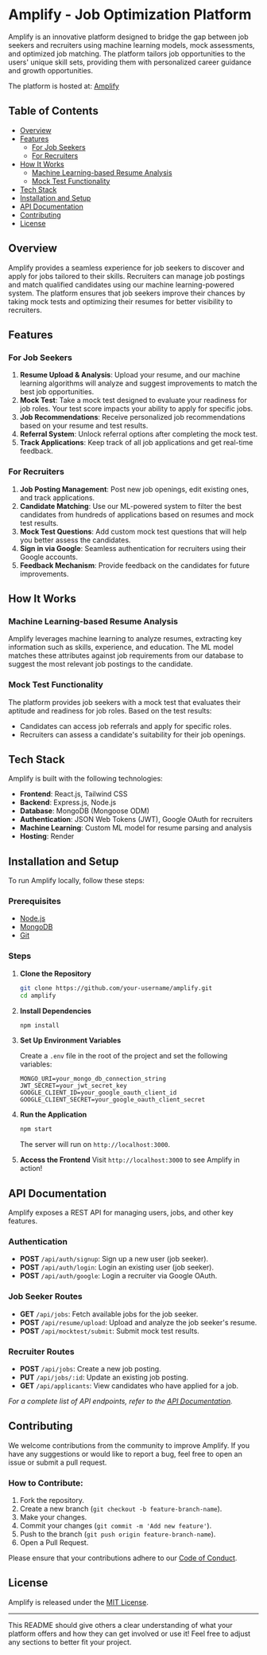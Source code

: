 
# Amplify - Job Optimization Platform

Amplify is an innovative platform designed to bridge the gap between job seekers and recruiters using machine learning models, mock assessments, and optimized job matching. The platform tailors job opportunities to the users' unique skill sets, providing them with personalized career guidance and growth opportunities.

The platform is hosted at: [Amplify](https://amplify-4.onrender.com/#)

## Table of Contents

- [Overview](#overview)
- [Features](#features)
  - [For Job Seekers](#for-job-seekers)
  - [For Recruiters](#for-recruiters)
- [How It Works](#how-it-works)
  - [Machine Learning-based Resume Analysis](#machine-learning-based-resume-analysis)
  - [Mock Test Functionality](#mock-test-functionality)
- [Tech Stack](#tech-stack)
- [Installation and Setup](#installation-and-setup)
- [API Documentation](#api-documentation)
- [Contributing](#contributing)
- [License](#license)
  
## Overview

Amplify provides a seamless experience for job seekers to discover and apply for jobs tailored to their skills. Recruiters can manage job postings and match qualified candidates using our machine learning-powered system. The platform ensures that job seekers improve their chances by taking mock tests and optimizing their resumes for better visibility to recruiters.

## Features

### For Job Seekers

1. **Resume Upload & Analysis**: Upload your resume, and our machine learning algorithms will analyze and suggest improvements to match the best job opportunities.
2. **Mock Test**: Take a mock test designed to evaluate your readiness for job roles. Your test score impacts your ability to apply for specific jobs.
3. **Job Recommendations**: Receive personalized job recommendations based on your resume and test results.
4. **Referral System**: Unlock referral options after completing the mock test.
5. **Track Applications**: Keep track of all job applications and get real-time feedback.

### For Recruiters

1. **Job Posting Management**: Post new job openings, edit existing ones, and track applications.
2. **Candidate Matching**: Use our ML-powered system to filter the best candidates from hundreds of applications based on resumes and mock test results.
3. **Mock Test Questions**: Add custom mock test questions that will help you better assess the candidates.
4. **Sign in via Google**: Seamless authentication for recruiters using their Google accounts.
5. **Feedback Mechanism**: Provide feedback on the candidates for future improvements.

## How It Works

### Machine Learning-based Resume Analysis

Amplify leverages machine learning to analyze resumes, extracting key information such as skills, experience, and education. The ML model matches these attributes against job requirements from our database to suggest the most relevant job postings to the candidate.

### Mock Test Functionality

The platform provides job seekers with a mock test that evaluates their aptitude and readiness for job roles. Based on the test results:
- Candidates can access job referrals and apply for specific roles.
- Recruiters can assess a candidate's suitability for their job openings.
  
## Tech Stack

Amplify is built with the following technologies:

- **Frontend**: React.js, Tailwind CSS
- **Backend**: Express.js, Node.js
- **Database**: MongoDB (Mongoose ODM)
- **Authentication**: JSON Web Tokens (JWT), Google OAuth for recruiters
- **Machine Learning**: Custom ML model for resume parsing and analysis
- **Hosting**: Render

## Installation and Setup

To run Amplify locally, follow these steps:

### Prerequisites

- [Node.js](https://nodejs.org/)
- [MongoDB](https://www.mongodb.com/)
- [Git](https://git-scm.com/)

### Steps

1. **Clone the Repository**
   ```bash
   git clone https://github.com/your-username/amplify.git
   cd amplify
   ```

2. **Install Dependencies**
   ```bash
   npm install
   ```

3. **Set Up Environment Variables**

   Create a `.env` file in the root of the project and set the following variables:

   ```
   MONGO_URI=your_mongo_db_connection_string
   JWT_SECRET=your_jwt_secret_key
   GOOGLE_CLIENT_ID=your_google_oauth_client_id
   GOOGLE_CLIENT_SECRET=your_google_oauth_client_secret
   ```

4. **Run the Application**
   ```bash
   npm start
   ```

   The server will run on `http://localhost:3000`.

5. **Access the Frontend**
   Visit `http://localhost:3000` to see Amplify in action!

## API Documentation

Amplify exposes a REST API for managing users, jobs, and other key features.

### Authentication

- **POST** `/api/auth/signup`: Sign up a new user (job seeker).
- **POST** `/api/auth/login`: Login an existing user (job seeker).
- **POST** `/api/auth/google`: Login a recruiter via Google OAuth.

### Job Seeker Routes

- **GET** `/api/jobs`: Fetch available jobs for the job seeker.
- **POST** `/api/resume/upload`: Upload and analyze the job seeker's resume.
- **POST** `/api/mocktest/submit`: Submit mock test results.

### Recruiter Routes

- **POST** `/api/jobs`: Create a new job posting.
- **PUT** `/api/jobs/:id`: Update an existing job posting.
- **GET** `/api/applicants`: View candidates who have applied for a job.

_For a complete list of API endpoints, refer to the [API Documentation](docs/API.md)._

## Contributing

We welcome contributions from the community to improve Amplify. If you have any suggestions or would like to report a bug, feel free to open an issue or submit a pull request.

### How to Contribute:

1. Fork the repository.
2. Create a new branch (`git checkout -b feature-branch-name`).
3. Make your changes.
4. Commit your changes (`git commit -m 'Add new feature'`).
5. Push to the branch (`git push origin feature-branch-name`).
6. Open a Pull Request.

Please ensure that your contributions adhere to our [Code of Conduct](CODE_OF_CONDUCT.md).

## License

Amplify is released under the [MIT License](LICENSE).

---

This README should give others a clear understanding of what your platform offers and how they can get involved or use it! Feel free to adjust any sections to better fit your project.
